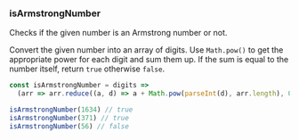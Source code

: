 ### isArmstrongNumber

Checks if the given number is an Armstrong number or not.

Convert the given number into an array of digits. Use `Math.pow()` to get the appropriate power for each digit and sum them up. If the sum is equal to the number itself, return `true` otherwise `false`.

```js
const isArmstrongNumber = digits =>
  (arr => arr.reduce((a, d) => a + Math.pow(parseInt(d), arr.length), 0) == digits)((digits + '').split(''));
```

```js
isArmstrongNumber(1634) // true
isArmstrongNumber(371) // true
isArmstrongNumber(56) // false
```
